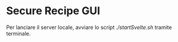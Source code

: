 # Secure Recipe GUI
Per lanciare il server locale, avviare lo script *./startSvelte.sh* tramite terminale.